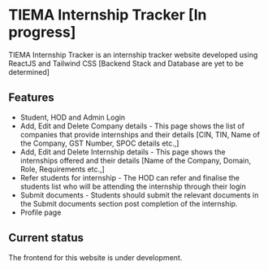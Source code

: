 # TIEMA Internship Tracker [In progress]

TIEMA Internship Tracker is an internship tracker website developed using ReactJS and Tailwind CSS [Backend Stack and Database are yet to be determined]

## Features

- Student, HOD and Admin Login
- Add, Edit and Delete Company details - This page shows the list of companies that provide internships and their details [CIN, TIN, Name of the Company, GST Number, SPOC details etc.,]
- Add, Edit and Delete Internship details - This page shows the internships offered and their details [Name of the Company, Domain, Role, Requirements etc.,]
- Refer students for internship - The HOD can refer and finalise the students list who will be attending the internship through their login
- Submit documents - Students should submit the relevant documents in the Submit documents section post completion of the internship.
- Profile page

## Current status

The frontend for this website is under development.
